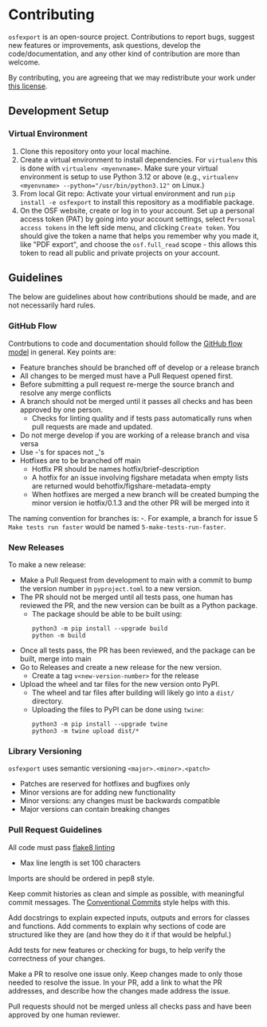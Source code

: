 # Contributing

`osfexport` is an open-source project. Contributions to report bugs, suggest new features or improvements, ask questions, develop the code/documentation, and any other kind of contribution are more than welcome.

By contributing, you are agreeing that we may redistribute your work under [this license](https://github.com/CenterForOpenScience/osf-project-exporter?tab=Apache-2.0-1-ov-file).

## Development Setup

### Virtual Environment

1. Clone this repository onto your local machine.
2. Create a virtual environment to install dependencies. For `virtualenv` this is done with ``virtualenv <myenvname>``. Make sure your virtual environment is setup to use Python 3.12 or above (e.g., ``virtualenv <myenvname> --python="/usr/bin/python3.12"`` on Linux.)
3. From local Git repo: Activate your virtual environment and run ``pip install -e osfexport`` to install this repository as a modifiable package.
4. On the OSF website, create or log in to your account.  Set up a personal access token (PAT) by going into your account settings, select `Personal access tokens` in the left side menu, and clicking `Create token`. You should give the token a name that helps you remember why you made it, like "PDF export", and choose the `osf.full_read` scope - this allows this token to read all public and private projects on your account.

## Guidelines

The below are guidelines about how contributions should be made, and are not necessarily hard rules.

### GitHub Flow

Contrbutions to code and documentation should follow the [GitHub flow model](https://docs.github.com/en/get-started/using-github/github-flow) in general. Key points are:
- Feature branches should be branched off of develop or a release branch
- All changes to be merged must have a Pull Request opened first.
- Before submitting a pull request re-merge the source branch and resolve any merge conflicts
- A branch should not be merged until it passes all checks and has been approved by one person.
  - Checks for linting quality and if tests pass automatically runs when pull requests are made and updated.
- Do not merge develop if you are working of a release branch and visa versa
- Use -'s for spaces not _'s
- Hotfixes are to be branched off main
  - Hotfix PR should be names hotfix/brief-description
  - A hotfix for an issue involving figshare metadata when empty lists are returned would behotfix/figshare-metadata-empty
  - When hotfixes are merged a new branch will be created bumping the minor version ie hotfix/0.1.3 and the other PR will be merged into it

The naming convention for branches is: <issue-number>-<brief-issue-description>. For example, a branch for issue 5 `Make tests run faster` would be named `5-make-tests-run-faster`.

### New Releases

To make a new release:
- Make a Pull Request from development to main with a commit to bump the version number in `pyproject.toml` to a new version.
- The PR should not be merged until all tests pass, one human has reviewed the PR, and the new version can be built as a Python package.
  - The package should be able to be built using:
    ```
    python3 -m pip install --upgrade build
    python -m build
    ```
- Once all tests pass, the PR has been reviewed, and the package can be built, merge into main
- Go to Releases and create a new release for the new version.
  - Create a tag `v<new-version-number>` for the release
- Upload the wheel and tar files for the new version onto PyPI.
  - The wheel and tar files after building will likely go into a `dist/` directory. 
  - Uploading the files to PyPI can be done using `twine`:
    ```
    python3 -m pip install --upgrade twine
    python3 -m twine upload dist/*
    ```

### Library Versioning

`osfexport` uses semantic versioning `<major>.<minor>.<patch>`
- Patches are reserved for hotfixes and bugfixes only
- Minor versions are for adding new functionality
- Minor versions: any changes must be backwards compatible
- Major versions can contain breaking changes

### Pull Request Guidelines

All code must pass [flake8 linting](https://peps.python.org/pep-0008/)
- Max line length is set 100 characters

Imports are should be ordered in pep8 style.

Keep commit histories as clean and simple as possible, with meaningful commit messages.
The [Conventional Commits](https://www.conventionalcommits.org/en/v1.0.0/) style helps with this.

Add docstrings to explain expected inputs, outputs and errors for classes and functions.
Add comments to explain why sections of code are structured like they are (and how they do it if that would be helpful.)

Add tests for new features or checking for bugs, to help verify the correctness of your changes.

Make a PR to resolve one issue only. Keep changes made to only those needed to resolve the issue.
In your PR, add a link to what the PR addresses, and describe how the changes made address the issue.

Pull requests should not be merged unless all checks pass and have been approved by one human reviewer.

